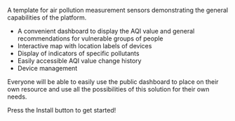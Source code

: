 A template for air pollution measurement sensors demonstrating the general capabilities of the platform.

* A convenient dashboard to display the AQI value and general recommendations for vulnerable groups of people
* Interactive map with location labels of devices
* Display of indicators of specific pollutants
* Easily accessible AQI value change history
* Device management

Everyone will be able to easily use the public dashboard to place on their own resource and use all the possibilities of this solution for their own needs.

Press the Install button to get started!

